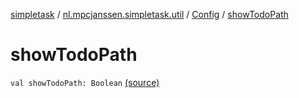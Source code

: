 [simpletask](../../index.md) / [nl.mpcjanssen.simpletask.util](../index.md) / [Config](index.md) / [showTodoPath](.)

# showTodoPath

`val showTodoPath: Boolean` [(source)](https://github.com/mpcjanssen/simpletask-android/blob/master/src/main/java/nl/mpcjanssen/simpletask/util/Config.kt#L98)